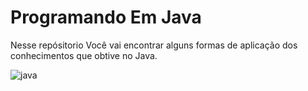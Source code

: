 [JAVA_BADGE]:https://img.shields.io/badge/java-%23ED8B00.svg?style=for-the-badge&logo=openjdk&logoColor=white

# Programando Em Java
Nesse repósitorio Você vai encontrar alguns formas de aplicação dos conhecimentos que obtive no Java.

![java][JAVA_BADGE]

